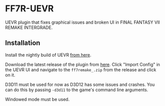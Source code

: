 # FF7R-UEVR

UEVR plugin that fixes graphical issues and broken UI in FINAL FANTASY VII REMAKE INTERGRADE.

## Installation

Install the nightly build of UEVR [from here](https://github.com/praydog/UEVR-nightly/releases/latest).

Download the latest release of the plugin from [here](https://github.com/praydog/FF7R-UEVR/releases/latest). Click "Import Config" in the UEVR UI and navigate to the `ff7remake_.zip` from the release and click on it.

D3D11 must be used for now as D3D12 has some issues and crashes. You can do this by passing `-d3d11` to the game's command line arguments.

Windowed mode must be used.

